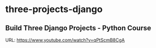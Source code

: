 # three-projects-django

## Build Three Django Projects - Python Course
URL: https://www.youtube.com/watch?v=qPtScmB8CgA
